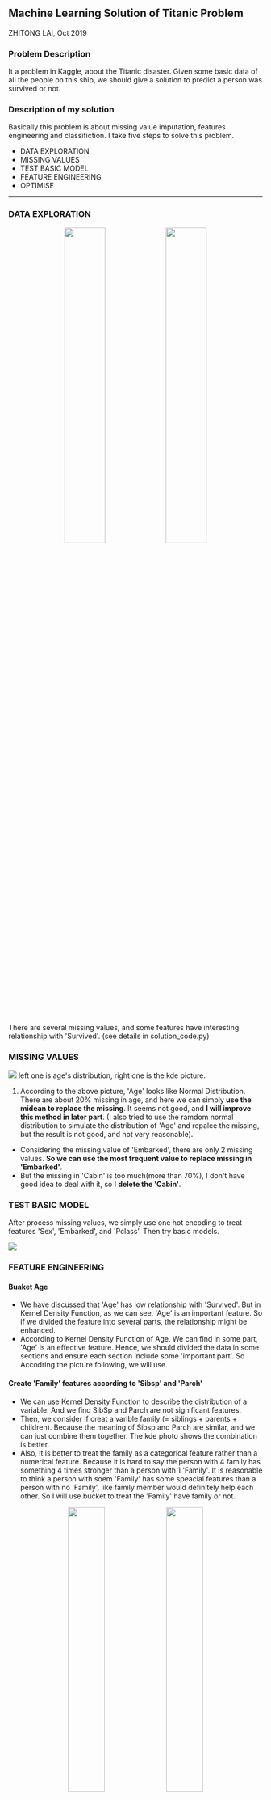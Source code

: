 ## Machine Learning Solution of Titanic Problem

ZHITONG LAI, Oct 2019

### Problem Description  

It a problem in Kaggle, about the Titanic disaster. Given some basic data of all the people on this ship, we should give a solution to predict a person was survived or not.  

### Description of my solution

Basically this problem is about missing value imputation, features engineering and classifiction. I take five steps to solve this problem.

- DATA EXPLORATION
- MISSING VALUES
- TEST BASIC MODEL
- FEATURE ENGINEERING
- OPTIMISE

----
### DATA EXPLORATION
<center><img src ="https://tva1.sinaimg.cn/large/006y8mN6gy1g81mx1rqycj30gu0guq44.jpg" width="40%" height="40%" /><img src ="https://tva1.sinaimg.cn/large/006y8mN6gy1g81myo1v59j30oc0oogm7.jpg" " width="40%" height="40%"  /></center>

There are several missing values, and some features have interesting relationship with 'Survived'. (see details in solution_code.py)

### MISSING VALUES
![](https://tva1.sinaimg.cn/large/006y8mN6gy1g81n29ru0aj317e0f8aas.jpg)
left one is age's distribution, right one is the kde picture.

1. According to the above picture, 'Age' looks like Normal Distribution. There are about 20% missing in age, and here we can simply **use the midean to replace the missing**. It seems not good, and **I will improve this method in later part**. (I also tried to use the ramdom normal distribution to simulate the distribution of 'Age' and repalce the missing, but the result is not good, and not very reasonable).
- Considering the missing value of 'Embarked', there are only 2 missing values. **So we can use the most frequent value to replace missing in 'Embarked'**.
- But the missing in 'Cabin' is too much(more than 70%), I don't have good idea to deal with it, so I **delete the 'Cabin'**.


### TEST BASIC MODEL

After process missing values, we simply use one hot encoding to treat features 'Sex', 'Embarked', and 'Pclass'. Then try basic models.

![](https://tva1.sinaimg.cn/large/006y8mN6gy1g81n6cfjvzj316o0f80ut.jpg)


### FEATURE ENGINEERING
#### Buaket Age
- We have discussed that 'Age' has low relationship with 'Survived'. But in Kernel Density Function, as we can see, 'Age' is an important feature. So if we divided the feature into several parts, the relationship might be enhanced.  
- According to Kernel Density Function of Age. We can find in some part, 'Age' is an effective feature. Hence, we should divided the data in some sections and ensure each section include some 'important part'. So Accodring the picture following, we will use.

#### Create 'Family' features according to 'Sibsp' and 'Parch'
- We can use Kernel Density Function to describe the distribution of a variable. And we find SibSp and Parch are not significant features.
- Then, we consider if creat a varible family (= siblings + parents + children). Because the meaning of Sibsp and Parch are similar, and we can just combine them together. The kde photo shows the combination is better.
- Also, it is better to treat the family as a categorical feature rather than a numerical feature. Because it is hard to say the person with 4 family has something 4 times stronger than a person with 1 'Family'. It is reasonable to think a person with soem 'Family' has some speacial features than a person with no 'Family', like family member would definitely help each other. So I will use bucket to treat the 'Family' have family or not.

<center><img src ="https://tva1.sinaimg.cn/large/006y8mN6gy1g81nd8xp3aj30l60eoglq.jpg" width="38%" height="38%" />
<img src ="https://tva1.sinaimg.cn/large/006y8mN6gy1g81ndlp4daj30ks0esmxb.jpg" " width="38%" height="38%"  />
<img src ="https://tva1.sinaimg.cn/large/006y8mN6gy1g81ndrwy9xj30km0em74g.jpg" " width="38%" height="38%"  /></center>

#### Create a feature 'Title' according to 'Name'
- we can see in name there also a title, like 'Mr',' Miss".
- It can be a meaningful information, beacuse whether married can be a good feature. Also, we can use one hot encoding to process this data easily. As the form shows below, the most frequence title is Mr, Miss, Mrs and Master.
- I notice something interesting: there are people with 'Rev' title are all man and they all dead. 'Rev' may be reverend, the man serverd the god. So they probably sacrificed themselves. And 'Rev' can be a meaningful title, other titles I use 'Other' to represent.
- Also, I find their are 400+ last name in 800+ samples. The people with the same last name probably from the same family, so the one with unique last name may get in ship alone, and it can be a feature.

<center><img src ="https://tva1.sinaimg.cn/large/006y8mN6gy1g81n8vh7txj30co0ho0sx.jpg" width="30%" height="30%" /><img src ="https://tva1.sinaimg.cn/large/006y8mN6gy1g81naj53bzj30ew07c74b.jpg" " width="30%" height="30%"  /></center>

#### From 'Ticket' generate two features: T Count, Unit Fare
- We can see that there are only 681 unique ticket in 891 samples, so many people used the same ticket to get in to the ship, and that can be a useful feature.
- Also it caused the prices of these tickets are much higher than the normal prices. We can use the fare devided by the number of people hold a same ticket, 'Unit_Fare'.
- And I noticed that there are 15 sample's fare is 0, and they are from 1,2 and 3 Pclass. I believe they are missing values, and use the medain 'Unit_Fare' of each class to replace.
- The range of Unit_Fare is to large, which is not good for logisitic regression, So we can take a log to deal with it.
- T_Count large 2 means they are good friends or a family, so we treat it as a categorical feature. Because they one went out with friends, they might help each other.

#### Pclass_Sex: combine Pclass and Sex
- In the lecture, the professor mentioned that in Class 1 and 2, female have large probability to live, but in class 3, female and male's survived rate is equal.
- So we can combine Pclass and Sex, to generate a Pclass_Sex. '1M' means a male in class 1. '2F' means a female in class 2. Then use One Hot Encoding.

#### New way to replace the missing in Age
- The title give us some information about Age. For example, Mrs will be older than Miss.
- So we can use the median of each Title to replace the missing of Age. (an interesting thing is that Masters are very young)

### OPTIMISE

Pick useful features and optimise parameters of models.

![](https://tva1.sinaimg.cn/large/006y8mN6gy1g81ngb6uf3j30or0lw784.jpg)

![](https://tva1.sinaimg.cn/large/006y8mN6gy1g81nhxmwvpj318m0ew40h.jpg)
